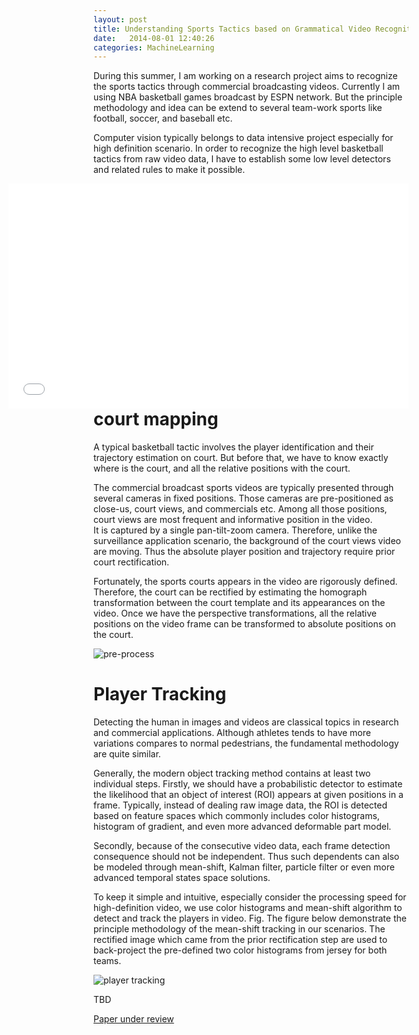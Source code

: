 ```yaml
---
layout: post
title: Understanding Sports Tactics based on Grammatical Video Recognition
date:   2014-08-01 12:40:26
categories: MachineLearning 
---
```


During this summer, I am working on a research project aims to recognize the sports tactics through commercial broadcasting videos. 
Currently I am using NBA basketball games broadcast by ESPN network.
But the principle methodology and idea can be extend to several team-work sports like football, soccer, and baseball etc.

Computer vision typically belongs to data intensive project especially for high definition scenario. 
In order to recognize the high level basketball tactics from raw video data,
I have to establish some low level detectors and related rules to make it possible.

<iframe width="640" height="360" align='right' src="//www.youtube.com/embed/videoseries?list=PLHnBpIAqjETlKTLmxaVFVo6kSIsBt9kEQ" frameborder="0" allowfullscreen></iframe>

# court mapping
A typical basketball tactic involves the player identification and their trajectory estimation on court.
But before that, we have to know exactly where is the court, and all the relative positions with the court.

The commercial broadcast sports videos are typically presented through several cameras in fixed positions.
Those cameras are pre-positioned as close-us, court views, and commercials etc. 
Among all those positions, court views are most frequent and informative position in the video.  
It is captured by a single pan-tilt-zoom camera. 
Therefore, unlike the surveillance application scenario, the background of the court views video are moving. 
Thus the absolute player position and trajectory require prior court rectification. 

Fortunately, the sports courts appears in the video are rigorously defined. 
Therefore, the court can be rectified by estimating the homograph transformation between the court template and its appearances on the video. 
Once we have the perspective transformations, all the relative positions on the video frame can be transformed to absolute positions on the court.

![pre-process]({{site.url}}/assets/preprocess.png)

# Player Tracking
Detecting the human in images and videos are classical topics in research and commercial applications. 
Although athletes tends to have more variations compares to normal pedestrians, the fundamental methodology are quite similar.

Generally, the modern object tracking method contains at least two individual steps. 
Firstly, we should have a probabilistic detector to estimate the likelihood that an object of interest (ROI) appears at given positions in a frame. 
Typically,  instead of dealing raw image data, the ROI is detected based on feature spaces which commonly includes color histograms, histogram of gradient, and even more advanced deformable part model.

Secondly, because of the consecutive video data, each frame detection consequence should not be independent. 
Thus such dependents can also be modeled through mean-shift, Kalman filter, particle filter or even more advanced temporal states space solutions.

To keep it simple and intuitive, especially consider the processing speed for high-definition video,  we use color histograms and mean-shift algorithm to detect and track the players in video. 
Fig. The figure below demonstrate the principle methodology of the mean-shift tracking in our scenarios. 
The rectified image which came from the prior rectification step are used to back-project the pre-defined two color histograms from jersey for both teams.

![player tracking]({{site.url}}/assets/tracking.png)

TBD

[Paper under review]({{site.url}}/assets/cvpr_2015.pdf)